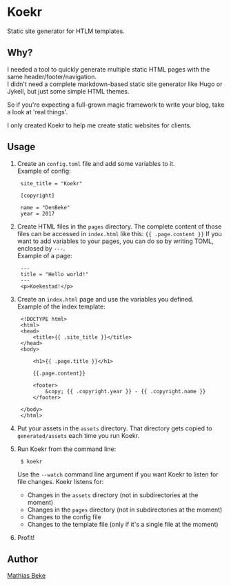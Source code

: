 Koekr
=====

Static site generator for HTLM templates.

Why?
----

I needed a tool to quickly generate multiple static HTML pages with the same header/footer/navigation.  
I didn't need a complete markdown-based static site generator like Hugo or Jykell, but just some simple HTML themes.

So if you're expecting a full-grown magic framework to write your blog, take a look at 'real things'.

I only created Koekr to help me create static websites for clients.


Usage
-----

1. Create an `config.toml` file and add some variables to it.  
Example of config:

        site_title = "Koekr"
        
        [copyright]
        
        name = "DenBeke"
        year = 2017
    

1. Create HTML files in the `pages` directory.
The complete content of those files can be accessed in `index.html` like this: `{{ .page.content }}`
If you want to add variables to your pages, you can do so by writing TOML, enclosed by `---`.  
Example of a page:

        ---
        title = "Hello world!"
        ---
        <p>Koekestad!</p>

1. Create an `index.html` page and use the variables you defined.  
Example of the index template:

        <!DOCTYPE html>
        <html>
        <head>
            <title>{{ .site_title }}</title>
        </head>
        <body>
        
            <h1>{{ .page.title }}</h1>
        
            {{.page.content}}
        
            <footer>
                &copy; {{ .copyright.year }} - {{ .copyright.name }}
            </footer>
        
        </body>
        </html>

1. Put your assets in the `assets` directory. That directory gets copied to `generated/assets` each time you run Koekr.

1. Run Koekr from the command line:
        
        $ koekr
    
    Use the `--watch` command line argument if you want Koekr to listen for file changes. Koekr listens for:
        
    * Changes in the `assets` directory (not in subdirectories at the moment)
    * Changes in the `pages` directory (not in subdirectories at the moment)
    * Changes to the config file
    * Changes to the template file (only if it's a single file at the moment)

1. Profit!


Author
------

[Mathias Beke](https://denbeke.be)